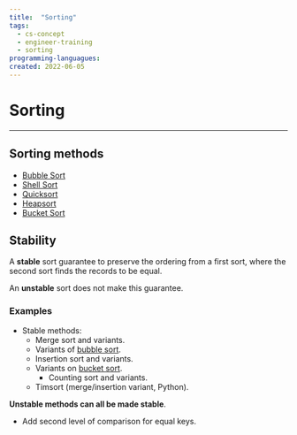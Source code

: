 ```yaml
---
title:  "Sorting"
tags:
  - cs-concept
  - engineer-training
  - sorting
programming-languagues:
created: 2022-06-05
---
```

# Sorting
---
## Sorting methods
- [Bubble Sort](bubble-sort.md)
- [Shell Sort](shell-sort.md)
- [Quicksort](quicksort.md)
- [Heapsort](heapsort.md)
- [Bucket Sort](bucket-sort.md)

## Stability
A **stable** sort guarantee to preserve the ordering from a first sort, where the second sort finds the records to be equal.

An **unstable** sort does not make this guarantee.

### Examples
- Stable methods:
    - Merge sort and variants.
    - Variants of [bubble sort](bubble-sort.md).
    - Insertion sort and variants.
    - Variants on [bucket sort](bucket-sort.md).
        - Counting sort and variants.
    - Timsort (merge/insertion variant, Python).

**Unstable methods can all be made stable**.

- Add second level of comparison for equal keys.